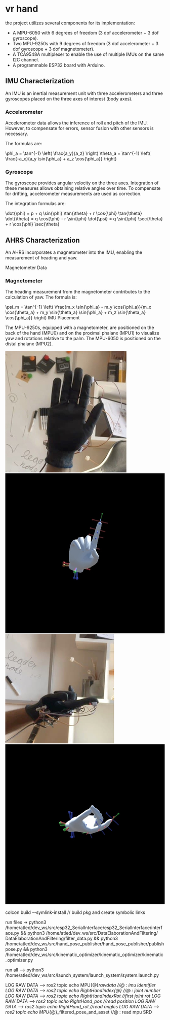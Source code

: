 # vr hand 
the project utilizes several components for its implementation:

- A MPU-6050 with 6 degrees of freedom (3 dof accelerometer + 3 dof gyroscope).
- Two MPU-9250s with 9 degrees of freedom (3 dof accelerometer + 3 dof gyroscope + 3 dof magnetometer).
- A TCA9548A multiplexer to enable the use of multiple IMUs on the same I2C channel.
- A programmable ESP32 board with Arduino.

## IMU Characterization

An IMU is an inertial measurement unit with three accelerometers and three gyroscopes placed on the three axes of interest (body axes).

### Accelerometer

Accelerometer data allows the inference of roll and pitch of the IMU. However, to compensate for errors, sensor fusion with other sensors is necessary.

The formulas are:


\phi_a = \tan^{-1} \left( \frac{a_y}{a_z} \right)
\theta_a = \tan^{-1} \left( \frac{-a_x}{a_y \sin{\phi_a} + a_z \cos{\phi_a}} \right)

### Gyroscope

The gyroscope provides angular velocity on the three axes. Integration of these measures allows obtaining relative angles over time. To compensate for drifting, accelerometer measurements are used as correction.

The integration formulas are:


\dot{\phi} = p + q \sin{\phi} \tan{\theta} + r \cos{\phi} \tan{\theta}
\dot{\theta} = q \cos{\phi} - r \sin{\phi}
\dot{\psi} = q \sin{\phi} \sec{\theta} + r \cos{\phi} \sec{\theta}
## AHRS Characterization

An AHRS incorporates a magnetometer into the IMU, enabling the measurement of heading and yaw.

Magnetometer Data
### Magnetometer

The heading measurement from the magnetometer contributes to the calculation of yaw. The formula is:


\psi_m = \tan^{-1} \left( \frac{m_x \sin{\phi_a} - m_y \cos{\phi_a}}{m_x \cos{\theta_a} + m_y \sin{\theta_a} \sin{\phi_a} + m_z \sin{\theta_a} \cos{\phi_a}} \right)
IMU Placement

The MPU-9250s, equipped with a magnetometer, are positioned on the back of the hand (MPU0) and on the proximal phalanx (MPU1) to visualize yaw and rotations relative to the palm. The MPU-6050 is positioned on the distal phalanx (MPU2).

![alt text](https://github.com/ATLED-3301/vrhand/blob/main/Relazione%20SGN%20-%20VR%20hand/immagini/confronto/2_real.jpg)
![alt text](https://github.com/ATLED-3301/vrhand/blob/main/Relazione%20SGN%20-%20VR%20hand/immagini/confronto/2_sym.jpg)
![alt text](https://github.com/ATLED-3301/vrhand/blob/main/Relazione%20SGN%20-%20VR%20hand/immagini/confronto/7_real.jpg)
![alt text](https://github.com/ATLED-3301/vrhand/blob/main/Relazione%20SGN%20-%20VR%20hand/immagini/confronto/7_sym.jpg)

colcon build --symlink-install  // build pkg and create symbolic links

run files ->    python3 /home/atled/dev_ws/src/esp32_SerialInterface/esp32_SerialInterface/interface.py && python3 /home/atled/dev_ws/src/DataElaborationAndFiltering/      DataElaborationAndFiltering/filter_data.py && python3 /home/atled/dev_ws/src/hand_pose_publisher/hand_pose_publisher/publishpose.py && python3 /home/atled/dev_ws/src/kinematic_optimizer/kinematic_optimizer/kinematic_optimizer.py

run all --> python3 /home/atled/dev_ws/src/launch_system/launch_system/system.launch.py

LOG RAW DATA --> ros2 topic echo MPU{@}_rawdata                     //@ : imu identifier
LOG RAW DATA --> ros2 topic echo RightHandIndex{@}                  //@ : joint number
LOG RAW DATA --> ros2 topic echo RightHandIndexRot                  //first joint rot
LOG RAW DATA --> ros2 topic echo RightHand_pos                      //read position
LOG RAW DATA --> ros2 topic echo RightHand_rot                      //read angles
LOG RAW DATA --> ros2 topic echo MPU_{@}_filtered_pose_and_asset    //@ : read mpu SRD
